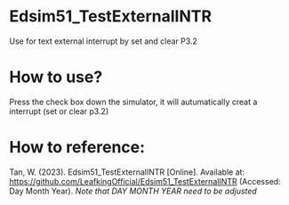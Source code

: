 # Edsim51_TestExternalINTR
Use for text external interrupt by set and clear P3.2
# How to use?
Press the check box down the simulator, it will autumatically creat a interrupt (set or clear p3.2)
# How to reference:
Tan, W. (2023). Edsim51_TestExternalINTR [Online]. Available at: https://github.com/LeafkingOfficial/Edsim51_TestExternalINTR (Accessed: Day Month Year).
*Note that DAY MONTH YEAR need to be adjusted*
